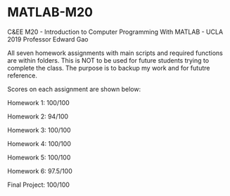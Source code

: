 # MATLAB-M20
C&amp;EE M20 - Introduction to Computer Programming With MATLAB - UCLA 2019
Professor Edward Gao

All seven homework assignments with main scripts and required functions are within folders.
This is NOT to be used for future students trying to complete the class. The purpose is to backup my work and for fututre reference.

Scores on each assignment are shown below:

Homework 1:				 100/100

Homework 2:				  94/100

Homework 3:				 100/100

Homework 4:				 100/100

Homework 5:				 100/100

Homework 6:				97.5/100

Final Project:		 100/100

